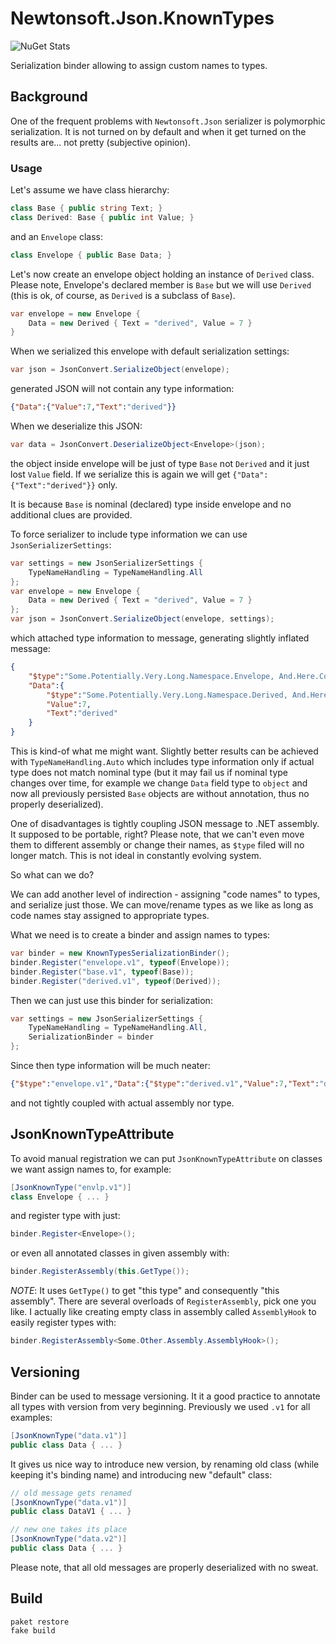 # Newtonsoft.Json.KnownTypes

![NuGet Stats](https://img.shields.io/nuget/v/Newtonsoft.Json.KnownTypes.svg)

Serialization binder allowing to assign custom names to types.

## Background

One of the frequent problems with `Newtonsoft.Json` serializer is polymorphic serialization. It is not turned on by default and when it get turned on the results are... not pretty (subjective opinion).

### Usage

Let's assume we have class hierarchy:

```csharp
class Base { public string Text; }
class Derived: Base { public int Value; }
```

and an `Envelope` class:

```csharp
class Envelope { public Base Data; }
```

Let's now create an envelope object holding an instance of `Derived` class. Please note, Envelope's declared member is `Base` but we will use `Derived` (this is ok, of course, as `Derived` is a subclass of `Base`).

```csharp
var envelope = new Envelope {
    Data = new Derived { Text = "derived", Value = 7 }
}
```

When we serialized this envelope with default serialization settings:

```csharp
var json = JsonConvert.SerializeObject(envelope);
```

generated JSON will not contain any type information:

```json
{"Data":{"Value":7,"Text":"derived"}}
```

When we deserialize this JSON:

```csharp
var data = JsonConvert.DeserializeObject<Envelope>(json);
```

the object inside envelope will be just of type `Base` not `Derived` and it just lost `Value` field. If we serialize this is again we will get `{"Data":{"Text":"derived"}}` only.

It is because `Base` is nominal (declared) type inside envelope and no additional clues are provided.

To force serializer to include type information we can use `JsonSerializerSettings`:

```csharp
var settings = new JsonSerializerSettings {
    TypeNameHandling = TypeNameHandling.All
};
var envelope = new Envelope {
    Data = new Derived { Text = "derived", Value = 7 }
};
var json = JsonConvert.SerializeObject(envelope, settings);
```

which attached type information to message, generating slightly inflated message:

```json
{
    "$type":"Some.Potentially.Very.Long.Namespace.Envelope, And.Here.Comes.Assembly.Name",
    "Data":{
        "$type":"Some.Potentially.Very.Long.Namespace.Derived, And.Here.Comes.Assembly.Name",
        "Value":7,
        "Text":"derived"
    }
}
```

This is kind-of what me might want. Slightly better results can be achieved with `TypeNameHandling.Auto` which includes type information only if actual type does not match nominal type (but it may fail us if nominal type changes over time, for example we change `Data` field type to `object` and now all previously persisted `Base` objects are without annotation, thus no properly deserialized).

One of disadvantages is tightly coupling JSON message to .NET assembly. It supposed to be portable, right? Please note, that we can't even move them to different assembly or change their names, as `$type` filed will no longer match. This is not ideal in constantly evolving system.

So what can we do?

We can add another level of indirection - assigning "code names" to types, and serialize just those. We can move/rename types as we like as long as code names stay assigned to appropriate types.

What we need is to create a binder and assign names to types:

```csharp
var binder = new KnownTypesSerializationBinder();
binder.Register("envelope.v1", typeof(Envelope));
binder.Register("base.v1", typeof(Base));
binder.Register("derived.v1", typeof(Derived));
```

Then we can just use this binder for serialization:

```csharp
var settings = new JsonSerializerSettings {
    TypeNameHandling = TypeNameHandling.All,
    SerializationBinder = binder
};
```

Since then type information will be much neater:

```json
{"$type":"envelope.v1","Data":{"$type":"derived.v1","Value":7,"Text":"derived"}}
```

and not tightly coupled with actual assembly nor type.


## JsonKnownTypeAttribute

To avoid manual registration we can put `JsonKnownTypeAttribute` on classes we want assign names to, for example:

```csharp
[JsonKnownType("envlp.v1")]
class Envelope { ... }
```

and register type with just:

```csharp
binder.Register<Envelope>();
```

or even all annotated classes in given assembly with:

```csharp
binder.RegisterAssembly(this.GetType());
```

*NOTE*: It uses `GetType()` to get "this type" and consequently "this assembly". There are several overloads of `RegisterAssembly`, pick one you like. I actually like creating empty class in assembly called `AssemblyHook` to easily register types with:

```csharp
binder.RegisterAssembly<Some.Other.Assembly.AssemblyHook>();
```

## Versioning

Binder can be used to message versioning. It it a good practice to annotate all types with version from very beginning. Previously we used `.v1` for all examples:

```csharp
[JsonKnownType("data.v1")]
public class Data { ... }
```

It gives us nice way to introduce new version, by renaming old class (while keeping it's binding name) and introducing new "default" class:

```csharp
// old message gets renamed
[JsonKnownType("data.v1")]
public class DataV1 { ... }

// new one takes its place
[JsonKnownType("data.v2")]
public class Data { ... }
```

Please note, that all old messages are properly deserialized with no sweat.

## Build

```shell
paket restore
fake build
```
